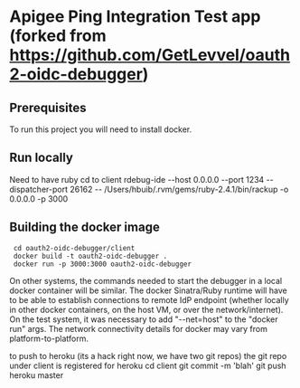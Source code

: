 # Apigee Ping Integration Test app (forked from https://github.com/GetLevvel/oauth2-oidc-debugger)

## Prerequisites
To run this project you will need to install docker.

## Run locally
Need to have ruby
cd to client
rdebug-ide --host 0.0.0.0 --port 1234 --dispatcher-port 26162 -- /Users/hbuib/.rvm/gems/ruby-2.4.1/bin/rackup -o 0.0.0.0 -p 3000
 
## Building the docker image
``` 
 cd oauth2-oidc-debugger/client
 docker build -t oauth2-oidc-debugger .
 docker run -p 3000:3000 oauth2-oidc-debugger 
```
On other systems, the commands needed to start the debugger in a local docker container will be similar. The docker Sinatra/Ruby runtime will have to be able to establish connections to remote IdP endpoint (whether locally in other docker containers, on the host VM, or over the network/internet).  On the test system, it was necessary to add "--net=host" to the "docker run" args. The network connectivity details for docker may vary from platform-to-platform.

to push to heroku (its a hack right now, we have two git repos)
the git repo under client is registered for heroku
cd client
git commit -m 'blah'
git push heroku master


